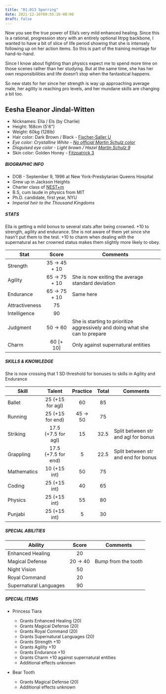 ```yaml
---
title: "01.013 Sparring"
date: 2021-12-16T09:55:10-08:00
draft: false
---
```


Now you see the true power of Ella’s very mild enhanced healing. Since this is a rational, progression story with an entirely optional litrpg backbone, I wanted to have a bit of slice of life period showing that she is intensely following up on her action items. So this is part of the training montage for hand-to-hand.

Since I know about fighting than physics expect me to spend more time on those scenes rather than her studying. But at the same time, she has her own responsibilities and life doesn’t stop when the fantastical happens. 

So new stats for her since her strength is way up approaching average male, her agility is reaching pro levels, and her mundane skills are changing a bit too. 

## Eesha Eleanor Jindal-Witten

- Nicknames: Ella / Els (by Charlie)
- Height: 168cm (5'6")
- Weight: 60kg (128lb)
- Hair color: Dark Brown / Black - [Fischer-Saller U](https://en.wikipedia.org/wiki/Fischer%E2%80%93Saller_scale)
- *Eye color: Crystalline White - [No official Martin Schulz color](https://en.wikipedia.org/wiki/Martin%E2%80%93Schultz_scale)*
- *Disguised eye color - Light brown / Hazel [Martin Schulz 9](https://en.wikipedia.org/wiki/Martin%E2%80%93Schultz_scale)*
- Skin color: Golden Honey - [Fitzpatrick 3](https://en.wikipedia.org/wiki/Fitzpatrick_scale)

##### BIOGRAPHIC INFO

- DOB - September 9, 1996 at New York-Presbytarian Queens Hospital
- Grew up in Jackson Heights
- Charter class of [NEST+m](https://nestmk12.net/)
- B.S, cum laude in physics from MIT
- Ph.D. candidate, first year, NYU
- *Imperial heir to the Thousand Kingdoms*

##### STATS

Ella is getting a mild bonus to several stats after being crowned. +10 to strength, agility and endurance. She is not aware of them yet since she hasn't put them to the test. +10 to charm when dealing with the supernatural as her crowned status makes them slightly more likely to obey.

| Stat | Score | Comments |
| --- | :---: | --- |
| Strength | 35 &#8594; 45 + 10 |  |
| Agility | 65 &#8594; 75 + 10 | She is now exiting the average standard deviation  |
| Endurance | 65 &#8594; 75 + 10 | Same here |
| Attractiveness | 75 | |
| Intelligence | 90 | |
| Judgment | 50 &#8594; 60 | She is starting to prioritize aggressively and doing what she can to prepare |
| Charm | 60 [+ 10] | Only against supernatural entities |

##### SKILLS & KNOWLEDGE

She is now crossing that 1 SD threshold for bonuses to skills in Agility and Endurance

| Skill | Talent | Practice | Total | Comments |
| --- | :---: | :---: | :---: | ---|
| Ballet | 25 (+15 for agl) | 60 | 85 | |
| Running | 25 (+15 for end) | 45 &#8594; 50 | 75 | |
| Striking | 17.5 (+7.5 for agl) | 15 | 32.5 | Split between str and agl for bonus |
| Grappling | 17.5 (+7.5 for end) | 5 | 22.5 | Split between str and end for bonus |
| Mathematics | 10 (+15 int) | 50 | 75 | |
| Coding | 25 (+15 int) | 40 | 65 |
| Physics | 25 (+15 int) | 55 | 80 | |
| Punjabi | 25 (+15 int) | 5 | 30 | |

##### *SPECIAL ABILITIES*

| Ability | Score | Comments |
| --- | :---: | ---|
| Enhanced Healing | 20 | |
| Magical Defense | 20  &#8594; 40 | Bump from the tooth | 
| Night Vision | 50 | |
| Royal Command | 20 | |
| Supernatural Languages | 90 | |

##### *SPECIAL ITEMS*

* Princess Tiara
    * Grants Enhanced Healing (20)
    * Grants Magical Defense (20)
    * Grants Royal Command (20)
    * Grants Supernatural Languages (20)
    * Grants Strength +10
    * Grants Agility +10
    * Grants Endurance +10
    * Grants Charm +10 against supernatural entities
    * Additional effects unknown

* Bear Tooth
    * Grants Magical Defense (20)
    * Additional effects unknown